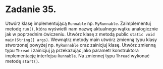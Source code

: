 # Zadanie 35.
Utwórz klasę implementującą `Runnable` np. `MyRunnable`. Zaimplementuj metodę `run()`, która wyświetli
nam nazwę aktualnego wątku analogicznie jak w poprzednim ćwiczeniu.
Utwórz klasę z metodą public `static void main(String[] args)`. 
Wewnątrz metody main utwórz zmienną typu klasy stworzonej powyżej np. `MyRunnable` oraz zainicjuj klasę.
Utwórz zmienną typu `Thread` i zainicjuj ją przekazując jako parametr konstruktora implementację interfejsu `Runnable`. 
Na zmiennej typu `Thread` wykonać metodę `start()`.